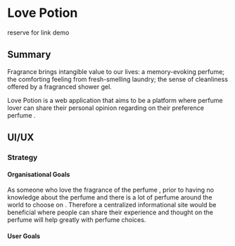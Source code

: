 # **Love Potion**

reserve for link demo


## Summary

Fragrance brings intangible value to our lives: a memory-evoking perfume; the comforting feeling from fresh-smelling laundry; the sense of cleanliness offered by a fragranced shower gel.

Love Potion is a web application that aims to be a platform where  perfume lover can share their personal opinion regarding on their preference perfume .

## UI/UX

### Strategy

#### Organisational Goals
As someone who love the fragrance of the perfume , prior to having no knowledge about the perfume and there is a lot of perfume around the world to choose on . Therefore a centralized informational site would be beneficial where people can share their experience and thought on the perfume will help greatly with perfume choices.

#### User Goals